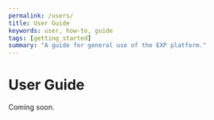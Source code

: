 ```yaml
---
permalink: /users/
title: User Guide
keywords: user, how-to, guide
tags: [getting_started]
summary: "A guide for general use of the EXP platform."
---
```


# User Guide

Coming soon.
